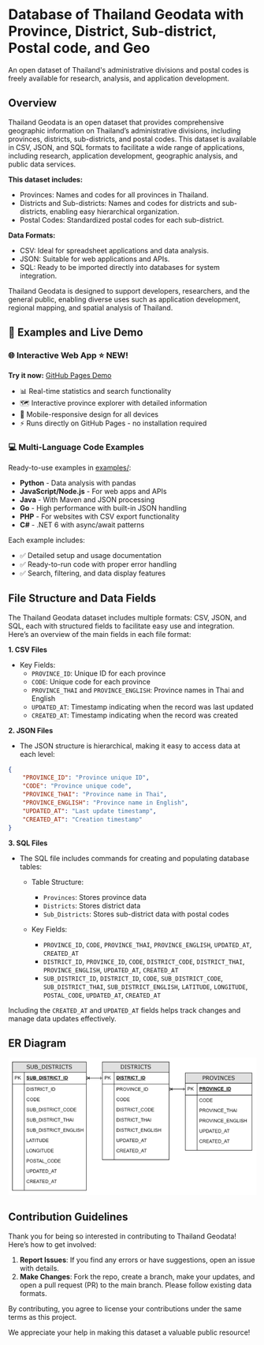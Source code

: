 # Database of Thailand Geodata with Province, District, Sub-district, Postal code, and Geo
An open dataset of Thailand's administrative divisions and postal codes is freely available for research, analysis, and application development.

## Overview
Thailand Geodata is an open dataset that provides comprehensive geographic information on Thailand’s administrative divisions, including provinces, districts, sub-districts, and postal codes. This dataset is available in CSV, JSON, and SQL formats to facilitate a wide range of applications, including research, application development, geographic analysis, and public data services.

**This dataset includes:**

- Provinces: Names and codes for all provinces in Thailand.
- Districts and Sub-districts: Names and codes for districts and sub-districts, enabling easy hierarchical organization.
- Postal Codes: Standardized postal codes for each sub-district.

**Data Formats:**

- CSV: Ideal for spreadsheet applications and data analysis.
- JSON: Suitable for web applications and APIs.
- SQL: Ready to be imported directly into databases for system integration.

Thailand Geodata is designed to support developers, researchers, and the general public, enabling diverse uses such as application development, regional mapping, and spatial analysis of Thailand.

## 🚀 Examples and Live Demo

### 🌐 **Interactive Web App** ⭐ **NEW!**
**Try it now:** [GitHub Pages Demo](https://[username].github.io/thailand-geodata/examples/web-app/)

- 📊 Real-time statistics and search functionality
- 🗺️ Interactive province explorer with detailed information
- 📱 Mobile-responsive design for all devices
- ⚡ Runs directly on GitHub Pages - no installation required

### 💻 **Multi-Language Code Examples**
Ready-to-use examples in [examples/](./examples/):
- **Python** - Data analysis with pandas
- **JavaScript/Node.js** - For web apps and APIs
- **Java** - With Maven and JSON processing
- **Go** - High performance with built-in JSON handling
- **PHP** - For websites with CSV export functionality
- **C#** - .NET 6 with async/await patterns

Each example includes:
- ✅ Detailed setup and usage documentation
- ✅ Ready-to-run code with proper error handling
- ✅ Search, filtering, and data display features

## File Structure and Data Fields
The Thailand Geodata dataset includes multiple formats: CSV, JSON, and SQL, each with structured fields to facilitate easy use and integration. Here’s an overview of the main fields in each file format:

**1. CSV Files**
   - Key Fields:
     - `PROVINCE_ID`: Unique ID for each province
     - `CODE`: Unique code for each province
     - `PROVINCE_THAI` and `PROVINCE_ENGLISH`: Province names in Thai and English
     - `UPDATED_AT`: Timestamp indicating when the record was last updated
     - `CREATED_AT`: Timestamp indicating when the record was created
  
**2. JSON Files**
  - The JSON structure is hierarchical, making it easy to access data at each level:

```json
{
    "PROVINCE_ID": "Province unique ID",
    "CODE": "Province unique code",
    "PROVINCE_THAI": "Province name in Thai",
    "PROVINCE_ENGLISH": "Province name in English",
    "UPDATED_AT": "Last update timestamp",
    "CREATED_AT": "Creation timestamp"
}
```

**3. SQL Files**

- The SQL file includes commands for creating and populating database tables:
  
  - Table Structure:
    - `Provinces`: Stores province data
    - `Districts`: Stores district data
    - `Sub_Districts`: Stores sub-district data with postal codes

  - Key Fields:
    - `PROVINCE_ID`, `CODE`, `PROVINCE_THAI`, `PROVINCE_ENGLISH`, `UPDATED_AT`, `CREATED_AT`
    - `DISTRICT_ID`, `PROVINCE_ID`, `CODE`, `DISTRICT_CODE`, `DISTRICT_THAI`, `PROVINCE_ENGLISH`, `UPDATED_AT`, `CREATED_AT`
    - `SUB_DISTRICT_ID`, `DISTRICT_ID`, `CODE`, `SUB_DISTRICT_CODE`, `SUB_DISTRICT_THAI`, `SUB_DISTRICT_ENGLISH`, `LATITUDE`, `LONGITUDE`, `POSTAL_CODE`, `UPDATED_AT`, `CREATED_AT`
   
Including the `CREATED_AT` and `UPDATED_AT` fields helps track changes and manage data updates effectively.

## ER Diagram
![ER Diagram](/er-diagram/er-diagram.png)

## Contribution Guidelines
Thank you for being so interested in contributing to Thailand Geodata! Here’s how to get involved:

1. **Report Issues**: If you find any errors or have suggestions, open an issue with details.
2. **Make Changes**: Fork the repo, create a branch, make your updates, and open a pull request (PR) to the main branch. Please follow existing data formats.

By contributing, you agree to license your contributions under the same terms as this project.

We appreciate your help in making this dataset a valuable public resource!
